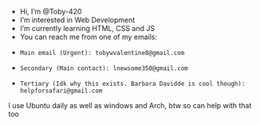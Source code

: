 - Hi, I’m @Toby-420
- I’m interested in Web Development
- I’m currently learning HTML, CSS and JS
- You can reach me from one of my emails:
-     Main email (Urgent): tobywvalentine8@gmail.com
-     Secondary (Main contact): lnewsome350@gmail.com
-     Tertiary (Idk why this exists. Barbara Davidde is cool though): helpforsafari@gmail.com
I use Ubuntu daily as well as windows and Arch, btw so can help with that too
